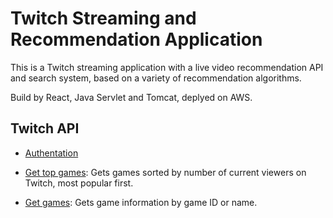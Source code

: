 

# Twitch Streaming and Recommendation Application 
This is a Twitch streaming application with a live video recommendation API and search system, based on a variety of recommendation algorithms.

Build by React, Java Servlet and Tomcat, deplyed on AWS.





## Twitch API

- [Authentation](https://dev.twitch.tv/docs/authentication/getting-tokens-oauth#oauth-client-credentials-flow)

- [Get top games](https://dev.twitch.tv/docs/api/reference#get-top-games): Gets games sorted by number of current viewers on Twitch, most popular first.
- [Get games](https://dev.twitch.tv/docs/api/reference#get-games): Gets game information by game ID or name.

